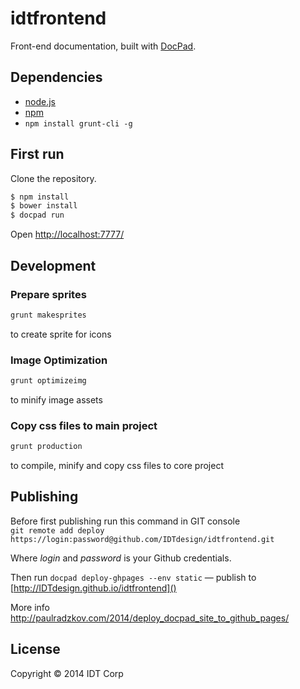 # idtfrontend

Front-end documentation, built with [DocPad](http://docpad.org).


## Dependencies

* [node.js](http://nodejs.org/)
* [npm](https://npmjs.org)
* `npm install grunt-cli -g`

## First run

Clone the repository.

``` bash
$ npm install
$ bower install
$ docpad run
```
Open [http://localhost:7777/]()

## Development

### Prepare sprites

``` bash
grunt makesprites

```
to create sprite for icons

### Image Optimization

``` bash
grunt optimizeimg
```

to minify image assets

### Copy css files to main project

``` bash
grunt production
```
to compile, minify and copy css files to core project

## Publishing

Before first publishing run this command in GIT console  
`git remote add deploy https://login:password@github.com/IDTdesign/idtfrontend.git` 

Where *login* and *password* is your Github credentials.

Then run `docpad deploy-ghpages --env static` — publish to [http://IDTdesign.github.io/idtfrontend]()

More info http://paulradzkov.com/2014/deploy_docpad_site_to_github_pages/

## License

Copyright &copy; 2014 IDT Corp
